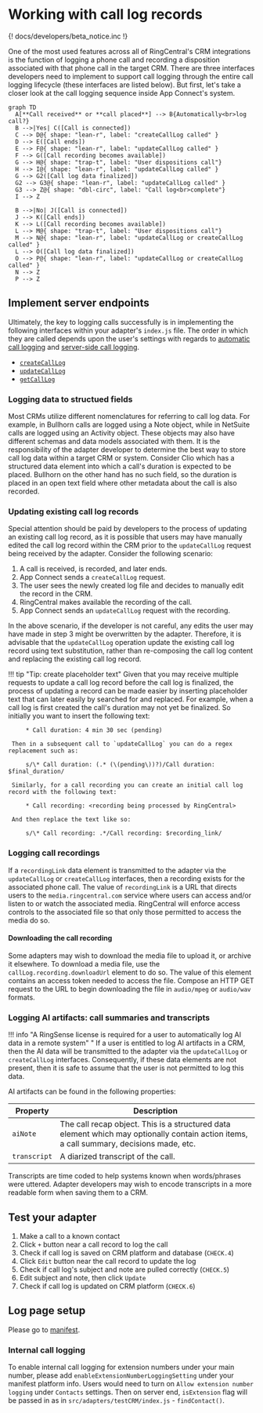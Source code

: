 # Working with call log records

{! docs/developers/beta_notice.inc !}

One of the most used features across all of RingCentral's CRM integrations is the function of logging a phone call and recording a disposition associated with that phone call in the target CRM. There are three interfaces developers need to implement to support call logging through the entire call logging lifecycle (these interfaces are listed below). But first, let's take a closer look at the call logging sequence inside App Connect's system. 

``` mermaid
graph TD
  A[**Call received** or **call placed**] --> B{Automatically<br>log call?}
  B -->|Yes| C([Call is connected])
  C --> D@{ shape: "lean-r", label: "createCallLog called" }
  D --> E([Call ends])
  E --> F@{ shape: "lean-r", label: "updateCallLog called" }
  F --> G([Call recording becomes available])
  G --> H@{ shape: "trap-t", label: "User dispositions call"}
  H --> I@{ shape: "lean-r", label: "updateCallLog called" }
  G --> G2([Call log data finalized])
  G2 --> G3@{ shape: "lean-r", label: "updateCallLog called" }
  G3 --> Z@{ shape: "dbl-circ", label: "Call log<br>complete"}
  I --> Z
  
  B -->|No| J([Call is connected])
  J --> K([Call ends])
  K --> L([Call recording becomes available])
  L --> M@{ shape: "trap-t", label: "User dispositions call"}
  M --> N@{ shape: "lean-r", label: "updateCallLog or createCallLog called" }
  L --> O([Call log data finalized])
  O --> P@{ shape: "lean-r", label: "updateCallLog or createCallLog called" }
  N --> Z
  P --> Z

```

## Implement server endpoints

Ultimately, the key to logging calls successfully is in implementing the following interfaces within your adapter's `index.js` file. The order in which they are called depends upon the user's settings with regards to [automatic call logging](../users/automatic-logging.md) and [server-side call logging](../users/server-side-logging.md). 

* [`createCallLog`](interfaces/createCallLog.md)
* [`updateCallLog`](interfaces/updateCallLog.md)
* [`getCallLog`](interfaces/getCallLog.md)

### Logging data to structued fields

Most CRMs utilize different nomenclatures for referring to call log data. For example, in Bullhorn calls are logged using a Note object, while in NetSuite calls are logged using an Activity object. These objects may also have different schemas and data models associated with them. It is the responsibility of the adapter developer to determine the best way to store call log data within a target CRM or system. Consider Clio which has a structured data element into which a call's duration is expected to be placed. Bullhorn on the other hand has no such field, so the duration is placed in an open text field where other metadata about the call is also recorded. 

### Updating existing call log records

Special attention should be paid by developers to the process of updating an existing call log record, as it is possible that users may have manually edited the call log record within the CRM prior to the `updateCallLog` request being received by the adapter. Consider the following scenario:

1. A call is received, is recorded, and later ends. 
2. App Connect sends a `createCallLog` request.
3. The user sees the newly created log file and decides to manually edit the record in the CRM. 
4. RingCentral makes available the recording of the call. 
5. App Connect sends an `updateCallLog` request with the recording. 

In the above scenario, if the developer is not careful, any edits the user may have made in step 3 might be overwritten by the adapter. Therefore, it is advisable that the `updateCallLog` operation update the existing call log record using text substitution, rather than re-composing the call log content and replacing the existing call log record. 

!!! tip "Tip: create placeholder text"
    Given that you may receive multiple requests to update a call log record before the call log is finalized, the process of updating a record can be made easier by inserting placeholder text that can later easily by searched for and replaced. For example, when a call log is first created the call's duration may not yet be finalized. So initially you want to insert the following text:
	     
		 * Call duration: 4 min 30 sec (pending)
	 
	 Then in a subsequent call to `updateCallLog` you can do a regex replacement such as:
	 
	     s/\* Call duration: (.* (\(pending\))?)/Call duration: $final_duration/
		 
	 Similarly, for a call recording you can create an initial call log record with the following text:
	 
	     * Call recording: <recording being processed by RingCentral>
		 
	 And then replace the text like so:
	 
	     s/\* Call recording: .*/Call recording: $recording_link/
	 
### Logging call recordings

If a `recordingLink` data element is transmitted to the adapter via the `updateCallLog` or `createCallLog` interfaces, then a recording exists for the associated phone call. The value of `recordingLink` is a URL that directs users to the `media.ringcentral.com` service where users can access and/or listen to or watch the associated media. RingCentral will enforce access controls to the associated file so that only those permitted to access the media do so. 

#### Downloading the call recording

Some adapters may wish to download the media file to upload it, or archive it elsewhere. To download a media file, use the `callLog.recording.downloadUrl` element to do so. The value of this element contains an access token needed to access the file. Compose an HTTP GET request to the URL to begin downloading the file in `audio/mpeg` or `audio/wav` formats. 

### Logging AI artifacts: call summaries and transcripts

!!! info "A RingSense license is required for a user to automatically log AI data in a remote system"
"
If a user is entitled to log AI artifacts in a CRM, then the AI data will be transmitted to the adapter via the `updateCallLog` or `createCallLog` interfaces. Consequently, if these data elements are not present, then it is safe to assume that the user is not permitted to log this data. 

AI artifacts can be found in the following properties:

| Property     | Description                                                                                                                              |
|--------------|------------------------------------------------------------------------------------------------------------------------------------------|
| `aiNote`     | The call recap object. This is a structured data element which may optionally contain action items, a call summary, decisions made, etc. |
| `transcript` | A diarized transcript of the call.                                                                                                       |

Transcripts are time coded to help systems known when words/phrases were uttered. Adapter developers may wish to encode transcripts in a more readable form when saving them to a CRM.

## Test your adapter

1. Make a call to a known contact
2. Click `+` button near a call record to log the call
3. Check if call log is saved on CRM platform and database (`CHECK.4`)
4. Click `Edit` button near the call record to update the log
5. Check if call log's subject and note are pulled correctly (`CHECK.5`)
6. Edit subject and note, then click `Update`
7. Check if call log is updated on CRM platform (`CHECK.6`)

## Log page setup

Please go to [manifest](manifest.md#adding-custom-fields-to-logging-forms).

### Internal call logging

To enable internal call logging for extension numbers under your main number, please add `enableExtensionNumberLoggingSetting` under your manifest platform info. Users would need to turn on `Allow extension number logging` under `Contacts` settings. Then on server end, `isExtension` flag will be passed in as in `src/adapters/testCRM/index.js` - `findContact()`.
